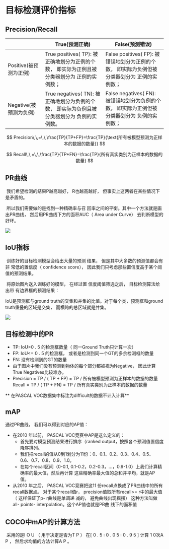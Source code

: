 # 目标检测评价指标



## Precision/Recall

|                        | True(预测正确)                                               | False(预测错误)                                              |
| ---------------------- | ------------------------------------------------------------ | ------------------------------------------------------------ |
| Positive(被预测为正例) | True positives( TP): 被正确地划分为正例的个数， 即实际为正例且被分类器划分为 正例的实例数； | False positives( FP): 被错误地划分为正例的个数， 即实际为负例但被分类器划分为 正例的实例数； |
| Negative(被预测为负例) | True negatives( TN): 被正确地划分为负例的个数， 即实际为负例且被分类器划分为 负例的实例数。 | False negatives( FN): 被错误地划分为负例的个数， 即实际为正例但被分类器划分为 负例的实例数； |


$$
Precision\,\,=\,\,\frac{TP}{TP+FP}=\frac{TP}{\text{所有被模型预测为正样本的数据的数量}}
$$

$$
Recall\,\,=\,\,\frac{TP}{TP+FN}=\frac{TP}{所有真实类别为正样本的数据的数量}
$$

## PR曲线

​		我们希望检测的结果P越高越好， R也越高越好， 但事实上这两者在某些情况下是矛盾的。

​		所以我们需要做的是找到一种精确率与召 回率之间的平衡。其中一个方法就是画出PR曲线， 然后用PR曲线下方的面积AUC（ Area under Curve） 去判断模型的好坏。

![](https://moonstarimg.oss-cn-hangzhou.aliyuncs.com/picgo_img/20210906160614.png)

## IoU指标

​		训练好的目标检测模型会给出大量的预测 结果， 但是其中大多数的预测值都会有非 常低的置信度（ confidence score）， 因此我们只考虑那些置信度高于某个阈值的预测结果。

​		将原始图片送入训练好的模型， 在经过置 信度阈值筛选之后， 目标检测算法给出带 有边界框的预测结果：

IoU是预测框与ground truth的交集和并集的比值。对于每个类，预测框和ground  truth重叠的区域是交集， 而横跨的总区域就是并集。

![](https://moonstarimg.oss-cn-hangzhou.aliyuncs.com/picgo_img/20210906161111.png)



## 目标检测中的PR

- TP: IoU>0 . 5 的检测框数量（ 同一Ground Truth只计算一次）
- FP: IoU<= 0 . 5 的检测框， 或者是检测到同一个GT的多余检测框的数量
- FN: 没有检测到的GT的数量
- 由于图片中我们没有预测到物体的每个部分都被视为Negative， 因此计算True  Negatives比较难办。
- Precision = TP / ( TP + FP) = TP / 所有被模型预测为正样本的数据的数量 Recall = TP / ( TP + FN) = TP / 所有真实类别为正样本的数据的数量

** 在PASCAL VOC数据集中标注为difficult的数据不计入计算**

## mAP



通过PR曲线， 我们可以得到对应的AP值：


- 在2010 年以前， PASCAL VOC竞赛中AP是这么定义的：
  - 首先要对模型预测结果进行排序（ranked output，按照各个预测值置信度降序排列。
  - 我们把recall的值从0到1划分为11份：0、0.1、0.2、0.3、0.4、0.5、0.6、0.7、0.8、0.9、1.0。
  - 在每个recall区间（0-0.1, 0.1-0.2，0.2-0.3，…，0.9-1.0）上我们计算精确率的最大值，然后再计算 这些精确率最大值的总和并平均，就是AP值。
- 从2010 年之后， PASCAL VOC竞赛把这11 份recall点换成了PR曲线中的所有recall数据点。 对于某个recall值r， precision值取所有recall>= r中的最大值（ 这样保证了p- r曲线是单调递 减的， 避免曲线出现摇摆） 这种方法叫做all- points- interpolation。这个AP值也就是PR曲 线下的面积值

## COCO中mAP的计算方法

​		采用的是I O U （ 用于决定是否为T P ） 在[ 0 . 5 :	0 . 0 5	:	0 . 9 5 ] 计算 1 0次A P ， 然后求均值的方法计算A P 。
